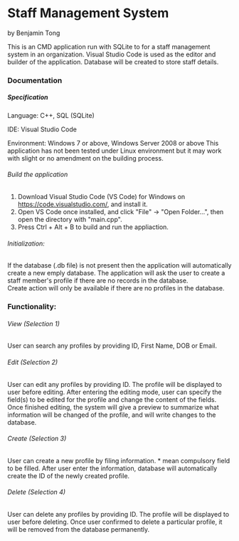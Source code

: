 # Staff Management System
by Benjamin Tong

This is an CMD application run with SQLite to for a staff management system in an organization. Visual Studio Code is used as the editor and builder of the application. Database will be created to store staff details.


### Documentation
##### Specification

Language: C++, SQL (SQLite)

IDE: Visual Studio Code

Environment: Windows 7 or above, Windows Server 2008 or above
This application has not been tested under Linux environment but it may work with slight or no amendment on the building process.

###### Build the application
1. Download Visual Studio Code (VS Code) for Windows on https://code.visualstudio.com/, and install it.
2. Open VS Code once installed, and click "File" -> "Open Folder...", then open the directory with "main.cpp".
3. Press Ctrl + Alt + B to build and run the appliaction.

###### Initialization:
If the database (.db file) is not present then the application will automatically create a new emply database. The application will ask the user to create a staff member's profile if there are no records in the database.
<br />
Create action will only be available if there are no profiles in the database.
<br />

### Functionality:
###### View (Selection 1)
User can search any profiles by providing ID, First Name, DOB or Email.

###### Edit (Selection 2)

User can edit any profiles by providing ID. The profile will be displayed to user before editing.
After entering the editing mode, user can specify the field(s) to be edited for the profile and change the content of the fields.
Once finished editing, the system will give a preview to summarize what information will be changed of the profile, and will write changes to the database.

###### Create (Selection 3)
User can create a new profile by filing information. * mean compulsory field to be filled.
After user enter the information, database will automatically create the ID of the newly created profile.

###### Delete (Selection 4)
User can delete any profiles by providing ID. The profile will be displayed to user before deleting.
Once user confirmed to delete a particular profile, it will be removed from the database permanently.
